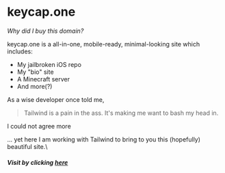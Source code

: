 # keycap.one

_Why did I buy this domain?_

keycap.one is a all-in-one, mobile-ready, minimal-looking site which includes:
- My jailbroken iOS repo
- My "bio" site
- A Minecraft server
- And more(?)

As a wise developer once told me,

> Tailwind is a pain in the ass.
> It's making me want to bash my head in.

I could not agree more

... yet here I am working with Tailwind to bring to you this (hopefully) beautiful site.\

##### Visit by clicking [here](https://keycap.one)